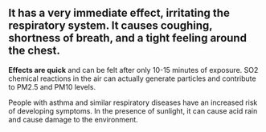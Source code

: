 ## It has a very immediate effect, irritating the respiratory system. It causes coughing, shortness of breath, and a tight feeling around the chest.

**Effects are quick** and can be felt after only 10-15 minutes of exposure. SO2 chemical reactions in the air can actually generate particles and contribute to PM2.5 and PM10 levels.

People with asthma and similar respiratory diseases have an increased risk of developing symptoms. In the presence of sunlight, it can cause acid rain and cause damage to the environment.
